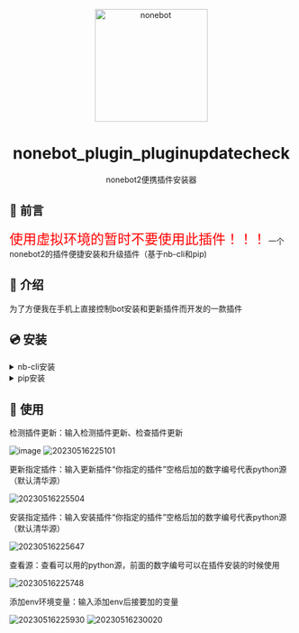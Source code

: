 <p align="center">
  <a href="https://v2.nonebot.dev/"><img src="https://v2.nonebot.dev/logo.png" width="200" height="200" alt="nonebot"></a>
</p>

<div align="center">

# nonebot_plugin_pluginupdatecheck

nonebot2便携插件安装器

</div>

## 💬 前言

<font size=5 color=red>使用虚拟环境的暂时不要使用此插件！！！</font>
一个nonebot2的插件便捷安装和升级插件（基于nb-cli和pip)

## 📖 介绍

为了方便我在手机上直接控制bot安装和更新插件而开发的一款插件

## 💿 安装

<details>
<summary>nb-cli安装</summary>
在 nonebot2 项目的根目录下打开命令行, 输入以下指令即可安装
  
    nb plugin install nonebot-plugin-pluginupdatecheck

</details>

<details>
<summary>pip安装</summary>
  
    pip install nonebot-plugin-pluginupdatecheck

</details>

## 🎉 使用

检测插件更新：输入检测插件更新、检查插件更新

![image](https://github.com/xi-yue-233/nonebot-plugin-pluginupdatecheck/assets/58218656/f6defd18-6279-45f4-a009-83cfda529e2d)
![20230516225101](https://github.com/xi-yue-233/nonebot-plugin-pluginupdatecheck/assets/58218656/8d26d5d0-ef2b-458b-803e-0aa0afc5fa41)

更新指定插件：输入更新插件“你指定的插件”空格后加的数字编号代表python源（默认清华源）

![20230516225504](https://github.com/xi-yue-233/nonebot-plugin-pluginupdatecheck/assets/58218656/74707dc0-2bd8-46b9-b143-2a23e885ad39)


安装指定插件：输入安装插件“你指定的插件”空格后加的数字编号代表python源（默认清华源）

![20230516225647](https://github.com/xi-yue-233/nonebot-plugin-pluginupdatecheck/assets/58218656/aa60add9-93e2-4da6-8eff-fcd3085441cd)

查看源：查看可以用的python源，前面的数字编号可以在插件安装的时候使用

![20230516225748](https://github.com/xi-yue-233/nonebot-plugin-pluginupdatecheck/assets/58218656/e6e7f048-f75e-4a2f-9c9c-eb2ec8cec271)

添加env环境变量：输入添加env后接要加的变量

![20230516225930](https://github.com/xi-yue-233/nonebot-plugin-pluginupdatecheck/assets/58218656/c424be62-b99b-486b-83a3-4b458be6c086)
![20230516230020](https://github.com/xi-yue-233/nonebot-plugin-pluginupdatecheck/assets/58218656/ce09af1d-72e3-448a-8c42-65f902d48f08)
